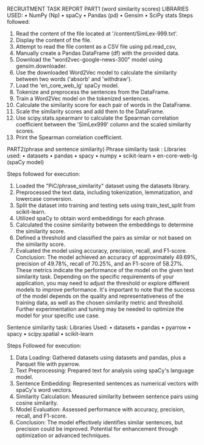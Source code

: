 RECRUITMENT TASK REPORT
PART1 (word similarity scores)
LIBRARIES USED:
•	NumPy (Np)
•	spaCy
•	Pandas (pd)
•	Gensim
•	SciPy stats
Steps followed:
1.	Read the content of the file located at '/content/SimLex-999.txt'.
2.	Display the content of the file.
3.	Attempt to read the file content as a CSV file using pd.read_csv, 
4.	Manually create a Pandas DataFrame (df) with the provided data.
5.	Download the "word2vec-google-news-300" model using gensim.downloader.
6.	Use the downloaded Word2Vec model to calculate the similarity between two words ('absorb' and 'withdraw').
7.	Load the 'en_core_web_lg' spaCy model.
8.	Tokenize and preprocess the sentences from the DataFrame.
9.	Train a Word2Vec model on the tokenized sentences.
10.	Calculate the similarity score for each pair of words in the DataFrame.
11.	Scale the similarity scores and add them to the DataFrame.
12.	Use scipy.stats.spearmanr to calculate the Spearman correlation coefficient between the 'SimLex999' column and the scaled similarity scores.
13.	Print the Spearman correlation coefficient.

PART2(phrase and sentence similarity)
Phrase similarity task :
Libraries used:
•	datasets
•	pandas
•	spacy
•	numpy
•	scikit-learn
•	en-core-web-lg (spaCy model)


Steps followed for execution:
1.	Loaded the "PiC/phrase_similarity" dataset using the datasets library.
2.	Preprocessed the text data, including tokenization, lemmatization, and lowercase conversion.
3.	Split the dataset into training and testing sets using train_test_split from scikit-learn.
4.	Utilized spaCy to obtain word embeddings for each phrase.
5.	Calculated the cosine similarity between the embeddings to determine the similarity score.
6.	Defined a threshold and classified the pairs as similar or not based on the similarity score.
7.	Evaluated the model using accuracy, precision, recall, and F1-score.
Conclusion:
The model achieved an accuracy of approximately 49.69%, precision of 49.78%, recall of 70.25%, and an F1-score of 58.27%. These metrics indicate the performance of the model on the given text similarity task. Depending on the specific requirements of your application, you may need to adjust the threshold or explore different models to improve performance.
It's important to note that the success of the model depends on the quality and representativeness of the training data, as well as the chosen similarity metric and threshold. Further experimentation and tuning may be needed to optimize the model for your specific use case.

Sentence similarity task:
Libraries Used:
•	datasets
•	pandas
•	pyarrow
•	spacy
•	scipy.spatial
•	scikit-learn

Steps Followed for execution:
1.	Data Loading: Gathered datasets using datasets and pandas, plus a Parquet file with pyarrow. 
2.	Text Preprocessing: Prepared text for analysis using spaCy's language model. 
3.	Sentence Embedding: Represented sentences as numerical vectors with spaCy's word vectors. 
4.	Similarity Calculation: Measured similarity between sentence pairs using cosine similarity. 
5.	Model Evaluation: Assessed performance with accuracy, precision, recall, and F1-score. 
6.	Conclusion: The model effectively identifies similar sentences, but precision could be improved. Potential for enhancement through optimization or advanced techniques.
